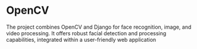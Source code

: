 # OpenCV
The project combines OpenCV and Django for face recognition, image, and video processing. It offers robust facial detection and processing capabilities, integrated within a user-friendly web application
